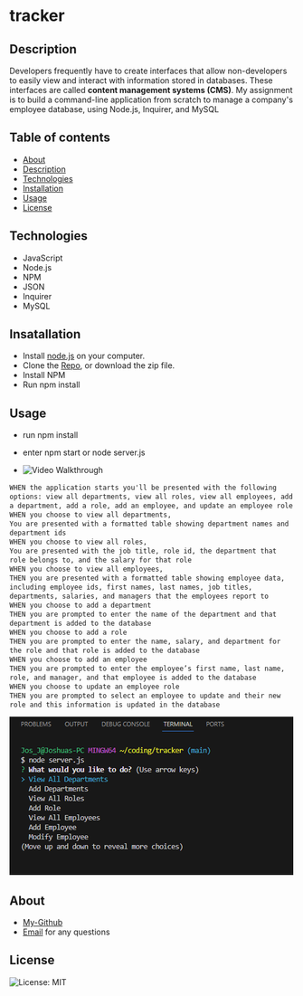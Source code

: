 # tracker

## Description

Developers frequently have to create interfaces that allow non-developers to easily view and interact with information stored in databases. These interfaces are called **content management systems (CMS)**. My  assignment  is to build a command-line application from scratch to manage a company's employee database, using Node.js, Inquirer, and MySQL


## Table of contents

- [About](#about)
- [Description](#description)
- [Technologies](#technologies)
- [Installation](#installation)
- [Usage](#usage)
- [License](#license)


## Technologies

- JavaScript
- Node.js
- NPM
- JSON
- Inquirer
- MySQL


## Insatallation

- Install [node.js](https://nodejs.org/en) on your computer. 
- Clone the [Repo](https://github.com/JIF945/tracker), or download the zip file.
- Install NPM
- Run npm install


## Usage
- run npm install
- enter npm start or node server.js

- ![Video Walkthrough]()
  
```
WHEN the application starts you'll be presented with the following options: view all departments, view all roles, view all employees, add a department, add a role, add an employee, and update an employee role
WHEN you choose to view all departments,
You are presented with a formatted table showing department names and department ids
WHEN you choose to view all roles,
You are presented with the job title, role id, the department that role belongs to, and the salary for that role
WHEN you choose to view all employees,
THEN you are presented with a formatted table showing employee data, including employee ids, first names, last names, job titles, departments, salaries, and managers that the employees report to
WHEN you choose to add a department
THEN you are prompted to enter the name of the department and that department is added to the database
WHEN you choose to add a role
THEN you are prompted to enter the name, salary, and department for the role and that role is added to the database
WHEN you choose to add an employee
THEN you are prompted to enter the employee’s first name, last name, role, and manager, and that employee is added to the database
WHEN you choose to update an employee role
THEN you are prompted to select an employee to update and their new role and this information is updated in the database
```
  ![screenshot of tracker](./trackerApp.png)

  


## About
- [My-Github](https://github.com/JIF945)
- [Email](mailto:joshua.james918@gmail.com) for any questions



## License
![License: MIT](https://img.shields.io/badge/License-MIT-orange.svg)

